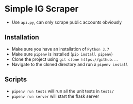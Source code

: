 # Simple IG Scraper

- Use `api.py`, can only scrape public accounts obviously

## Installation

- Make sure you have an installation of `Python 3.7`
- Make sure `pipenv` is installed (`pip install pipenv`)
- Clone the project using `git clone https://github...`
- Navigate to the cloned directory and run a `pipenv install`

## Scripts

- `pipenv run tests` will run all the unit tests in `tests/`
- `pipenv run server` will start the flask server

